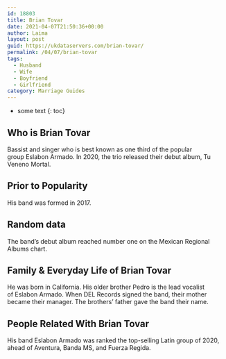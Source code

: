 ```yaml
---
id: 18803
title: Brian Tovar
date: 2021-04-07T21:50:36+00:00
author: Laima
layout: post
guid: https://ukdataservers.com/brian-tovar/
permalink: /04/07/brian-tovar
tags:
  - Husband
  - Wife
  - Boyfriend
  - Girlfriend
category: Marriage Guides
---
```


* some text
{: toc}


## Who is Brian Tovar
                  
                  
                  
Bassist and singer who is best known as one third of the popular group Eslabon Armado. In 2020, the trio released their debut album, Tu Veneno Mortal. 
                  
              
            
              
            
                
                
                
## Prior to Popularity
                  
                  
                  
His band was formed in 2017. 
                  
              
            
              
            
                
                
                
## Random data
                  
                  
                  
The band&#8217;s debut album reached number one on the Mexican Regional Albums chart.
                  
              
            
              
            
                
                
                
## Family & Everyday Life of Brian Tovar
                  
                  
                  
He was born in California. His older brother Pedro is the lead vocalist of Eslabon Armado. When DEL Records signed the band, their mother became their manager. The brothers&#8217; father gave the band their name.
                  
              
            
              
            
                
                
                
## People Related With Brian Tovar
                  
                  
                  
His band Eslabon Armado was ranked the top-selling Latin group of 2020, ahead of Aventura, Banda MS, and Fuerza Regida.
                  
              
            
              
            
                
              
            
              
              
            
            
              
            
          
          
          